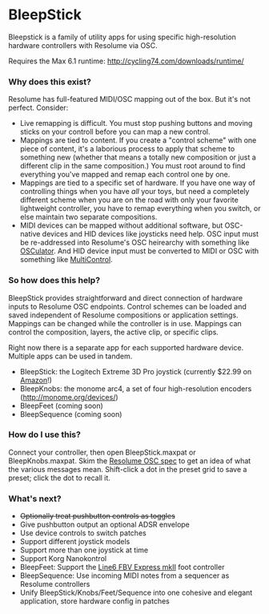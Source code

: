 BleepStick
==========

Bleepstick is a family of utility apps for using specific high-resolution hardware controllers with Resolume via OSC.

Requires the Max 6.1 runtime:
http://cycling74.com/downloads/runtime/

### Why does this exist?

Resolume has full-featured MIDI/OSC mapping out of the box. But it's not perfect. Consider:

- Live remapping is difficult. You must stop pushing buttons and moving sticks on your controll before you can map
a new control. 
- Mappings are tied to content. If you create a "control scheme" with one piece of content, it's a laborious process
to apply that scheme to something new (whether that means a totally new composition or just a different clip 
in the same composition.) You must root around to find everything you've mapped and remap
each control one by one.
- Mappings are tied to a specific set of hardware. If you have one way of controlling things when you have _all_ your toys,
but need a completely different scheme when you are on the road with only your favorite lightweight controller, you 
have to remap everything when you switch, or else maintain two separate compositions.
- MIDI devices can be mapped without additional software, but OSC-native devices and HID devices like joysticks need 
help. OSC input must be re-addressed into Resolume's OSC heirearchy with something like [OSCulator][1]. And HID device 
input must be converted to MIDI or OSC with something like [MultiControl][2].

### So how does this help?

BleepStick provides straightforward and direct connection of hardware inputs to Resolume OSC endpoints. Control schemes 
can be loaded and saved independent of Resolume compositions or application settings. Mappings can be changed while the
controller is in use. Mappings can control the composition, layers, the active clip, or specific clips.

Right now there is a separate app for each supported hardware device. Multiple apps can be used in tandem.

- BleepStick: the Logitech Extreme 3D Pro joystick (currently $22.99 on [Amazon][3]!)
- BleepKnobs: the monome arc4, a set of four high-resolution encoders (http://monome.org/devices/)
- BleepFeet (coming soon)
- BleepSequence (coming soon)

### How do I use this?

Connect your controller, then open BleepStick.maxpat or BleepKnobs.maxpat. Skim the [Resolume OSC spec][0] to get an
idea of what the various messages mean. Shift-click a dot in the preset grid to save a preset; click the dot to recall
it.

### What's next?

- ~~Optionally treat pushbutton controls as toggles~~
- Give pushbutton output an optional ADSR envelope
- Use device controls to switch patches
- Support different joystick models
- Support more than one joystick at time
- Support Korg Nanokontrol
- BleepFeet: Support the [Line6 FBV Express mkII][4] foot controller
- BleepSequence: Use incoming MIDI notes from a sequencer as Resolume controllers
- Unify BleepStick/Knobs/Feet/Sequence into one cohesive and elegant application, store hardware config in patches

[0]: http://resolume.com/manual/en/r4/controlling#open_sound_control_osc
[1]: http://www.osculator.net/ 
[2]: http://www.uio.no/english/research/groups/fourms/software/MultiControl/
[3]: http://www.amazon.com/Logitech-Extreme-Joystick-Silver-Black/dp/B00009OY9U
[4]: http://www.amazon.com/Line-FBV-Express-4-button-Controller/dp/B002GYWBKU
